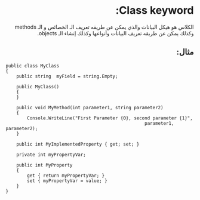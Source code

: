 <div dir="rtl">

# Class keyword:

الكلاس هو هيكل البيانات والذي يمكن عن طريقه تعريف الـ الخصائص و الـ methods وكذلك يمكن عن طريقه تعريف البيانات وأنواعها وكذلك إنشاء الـ objects.

## مثال:

</div>

```
public class MyClass
{
    public string  myField = string.Empty;

    public MyClass()
    {
    }

    public void MyMethod(int parameter1, string parameter2)
    {
        Console.WriteLine("First Parameter {0}, second parameter {1}", 
                                                    parameter1, parameter2);
    }

    public int MyImplementedProperty { get; set; }

    private int myPropertyVar;
    
    public int MyProperty
    {
        get { return myPropertyVar; }
        set { myPropertyVar = value; }
    } 
}

```